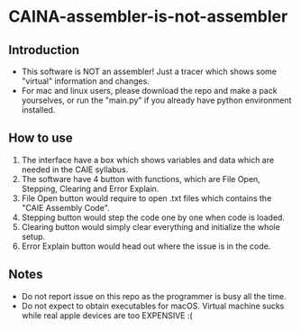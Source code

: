 # CAINA-assembler-is-not-assembler
## Introduction

* This software is NOT an assembler! Just a tracer which shows some "virtual" information and changes.  
* For mac and linux users, please download the repo and make a pack yourselves, or run the "main.py" if you already have python environment installed.

## How to use

1) The interface have a box which shows variables and data which are needed in the CAIE syllabus.  
2) The software have 4 button with functions, which are File Open, Stepping, Clearing and Error Explain.  
3) File Open button would require to open .txt files which contains the "CAIE Assembly Code".  
4) Stepping button would step the code one by one when code is loaded.  
5) Clearing button would simply clear everything and initialize the whole setup.  
6) Error Explain button would head out where the issue is in the code.  

## Notes

* Do not report issue on this repo as the programmer is busy all the time.  
* Do not expect to obtain executables for macOS. Virtual machine sucks while real apple devices are too EXPENSIVE :(  


